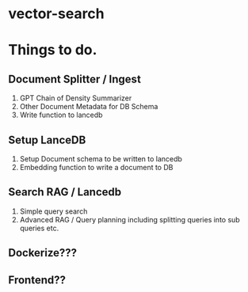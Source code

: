 # vector-search

# Things to do.

## Document Splitter / Ingest

1. GPT Chain of Density Summarizer
2. Other Document Metadata for DB Schema
3. Write function to lancedb


## Setup LanceDB
1. Setup Document schema to be written to lancedb
2. Embedding function to write a document to DB

## Search RAG / Lancedb
1. Simple query search
2. Advanced RAG / Query planning including splitting queries into sub queries etc.

## Dockerize???

## Frontend??

